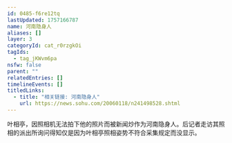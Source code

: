 ```yaml
---
id: 0485-f6re12tq
lastUpdated: 1757166787
name: 河南隐身人
aliases: []
layer: 3
categoryId: cat_r0rzgkOi
tagIds:
  - tag_jKWvm6pa
nsfw: false
parent: ""
relatedEntries: []
timelineEvents: []
titledLinks:
  - title: "相关链接: 河南隐身人"
    url: https://news.sohu.com/20060118/n241498528.shtml
---
```


叶相亭，因照相机无法拍下他的照片而被新闻炒作为河南隐身人。后记者走访其照相的派出所询问得知仅是因为叶相亭照相姿势不符合采集规定而没显示。